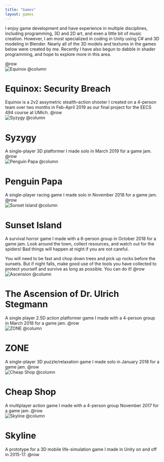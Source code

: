 ```yaml
---
title: "Games"
layout: games
---
```


I enjoy game development and have experience in multiple disciplines, including programming, 3D and 2D art, and even a little bit of music creation. However, I am most specialized in coding in Unity using C# and 3D modeling in Blender. Nearly all of the 3D models and textures in the games below were created by me. Recently I have also begun to dabble in shader programming, and hope to explore more in this area.  

@row  
![Equinox](https://riopelle.me/assets/pics/equinox.png)
@column
# Equinox: Security Breach
Equinox is a 2v2 assymetric stealth-action shooter I created on a 4-person team over two months in Feb-April 2019 as our final project for the EECS 494 course at UMich.
@row  
![Syzygy](https://riopelle.me/assets/pics/syzygy.png)
@column
# Syzygy
A single-player 3D platformer I made solo in March 2019 for a game jam.
@row  
![Penguin Papa](https://riopelle.me/assets/pics/peng.png)
@column
# Penguin Papa
A single-player racing game I made solo in November 2018 for a game jam.
@row  
![Sunset Island](https://riopelle.me/assets/pics/sunset.png)
@column
# Sunset Island
A survival horror game I made with a 6-person group in October 2018 for a game jam. Look around the town, collect resources, and watch out for the spiders! Bad things will happen at night if you are not careful.  

You will need to be fast and chop down trees and pick up rocks before the sunsets. But if night falls, make good use of the tools you have collected to protect yourself and survive as long as possible. You can do it!
@row  
![Ascension](https://riopelle.me/assets/pics/ascension.png)
@column
# The Ascension of Dr. Ulrich Stegmann
A single player 2.5D action platformer game I made with a 4-person group in March 2018 for a game jam.
@row  
![ZONE](https://riopelle.me/assets/pics/zone.png)
@column
# ZONE
A single-player 3D puzzle/relaxation game I made solo in January 2018 for a game jam.
@row  
![Cheap Shop](https://riopelle.me/assets/pics/cheapshop.png)
@column
# Cheap Shop
A multiplayer action game I made with a 4-person group November 2017 for a game jam.
@row  
![Skyline](https://riopelle.me/assets/pics/skyline.png)
@column
# Skyline
A prototype for a 3D mobile life-simulation game I made in Unity on and off in 2015-17.
@row  
